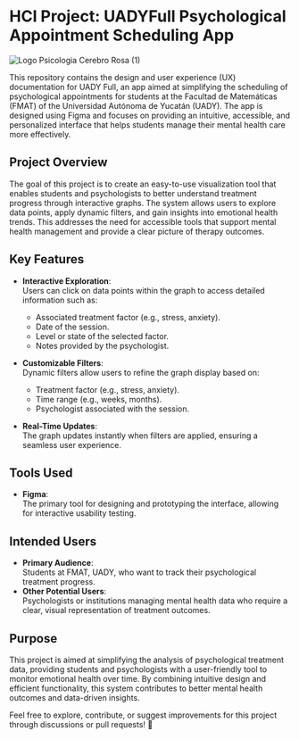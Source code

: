 # HCI Project: UADYFull Psychological Appointment Scheduling App
![Logo Psicologia Cerebro Rosa (1)](https://github.com/user-attachments/assets/6ed4e62d-f60e-4c3d-92ae-5ddf607a81c8)


This repository contains the design and user experience (UX) documentation for UADY Full, an app aimed at simplifying the scheduling of psychological appointments for students at the Facultad de Matemáticas (FMAT) of the Universidad Autónoma de Yucatán (UADY). The app is designed using Figma and focuses on providing an intuitive, accessible, and personalized interface that helps students manage their mental health care more effectively.

## **Project Overview**
The goal of this project is to create an easy-to-use visualization tool that enables students and psychologists to better understand treatment progress through interactive graphs. The system allows users to explore data points, apply dynamic filters, and gain insights into emotional health trends. This addresses the need for accessible tools that support mental health management and provide a clear picture of therapy outcomes.

## **Key Features**
- **Interactive Exploration**:  
  Users can click on data points within the graph to access detailed information such as:
  - Associated treatment factor (e.g., stress, anxiety).  
  - Date of the session.  
  - Level or state of the selected factor.  
  - Notes provided by the psychologist.  

- **Customizable Filters**:  
  Dynamic filters allow users to refine the graph display based on:
  - Treatment factor (e.g., stress, anxiety).  
  - Time range (e.g., weeks, months).  
  - Psychologist associated with the session.

- **Real-Time Updates**:  
  The graph updates instantly when filters are applied, ensuring a seamless user experience.

## **Tools Used**
- **Figma**:  
  The primary tool for designing and prototyping the interface, allowing for interactive usability testing.

## **Intended Users**
- **Primary Audience**:  
  Students at FMAT, UADY, who want to track their psychological treatment progress.  
- **Other Potential Users**:  
  Psychologists or institutions managing mental health data who require a clear, visual representation of treatment outcomes.

## **Purpose**
This project is aimed at simplifying the analysis of psychological treatment data, providing students and psychologists with a user-friendly tool to monitor emotional health over time. By combining intuitive design and efficient functionality, this system contributes to better mental health outcomes and data-driven insights.

Feel free to explore, contribute, or suggest improvements for this project through discussions or pull requests! 🚀
